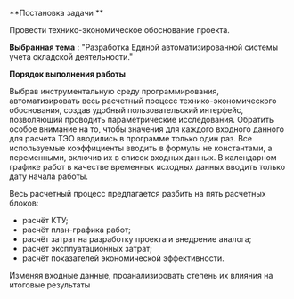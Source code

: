 **Постановка задачи **

Провести технико-экономическое обоснование проекта.

**Выбранная тема** : "Разработка Единой автоматизированной системы учета складской деятельности."

**Порядок выполнения работы**

Выбрав инструментальную среду программирования, автоматизировать весь расчетный процесс технико-экономического обоснования, создав удобный пользовательский интерфейс, позволяющий проводить параметрические исследования. Обратить особое внимание на то, чтобы значения для каждого входного данного для расчета ТЭО вводились в программе только один раз. Все используемые коэффициенты вводить в формулы не константами, а переменными, включив их в список входных данных. В календарном графике работ в качестве временных исходных данных вводить только дату
начала работы.

Весь расчетный процесс предлагается разбить на пять расчетных блоков:
* расчёт КТУ;
* расчёт план-графика работ;
* расчёт затрат на разработку проекта и внедрение аналога;
* расчёт эксплуатационных затрат;
* расчёт показателей экономической эффективности.

Изменяя входные данные, проанализировать степень их влияния на итоговые результаты
